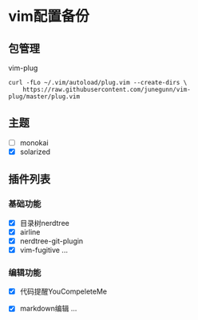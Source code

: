 # vim配置备份

## 包管理
vim-plug
```
curl -fLo ~/.vim/autoload/plug.vim --create-dirs \
    https://raw.githubusercontent.com/junegunn/vim-plug/master/plug.vim
```
## 主题
- [ ] monokai
- [x] solarized

## 插件列表

### 基础功能
- [x] 目录树nerdtree
- [x] airline
- [x] nerdtree-git-plugin
- [x] vim-fugitive
...
### 编辑功能
- [x] 代码提醒YouCompeleteMe
- [x] markdown编辑
...


